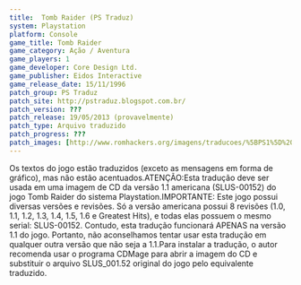 ```yaml
---
title:  Tomb Raider (PS Traduz)
system: Playstation
platform: Console
game_title: Tomb Raider
game_category: Ação / Aventura
game_players: 1
game_developer: Core Design Ltd.
game_publisher: Eidos Interactive
game_release_date: 15/11/1996
patch_group: PS Traduz
patch_site: http://pstraduz.blogspot.com.br/
patch_version: ???
patch_release: 19/05/2013 (provavelmente)
patch_type: Arquivo traduzido
patch_progress: ???
patch_images: [http://www.romhackers.org/imagens/traducoes/%5BPS1%5D%20Tomb%20Raider%20-%20PS%20Traduz%20-%201.jpg,http://www.romhackers.org/imagens/traducoes/%5BPS1%5D%20Tomb%20Raider%20-%20PS%20Traduz%20-%202.jpg,http://www.romhackers.org/imagens/traducoes/%5BPS1%5D%20Tomb%20Raider%20-%20PS%20Traduz%20-%203.jpg]
---
```

Os textos do jogo estão traduzidos (exceto as mensagens em forma de gráfico), mas não estão acentuados.ATENÇÃO:Esta tradução deve ser usada em uma imagem de CD da versão 1.1 americana (SLUS-00152) do jogo Tomb Raider do sistema Playstation.IMPORTANTE: Este jogo possui diversas versões e revisões. Só a versão americana possui 8 revisões (1.0, 1.1, 1.2, 1.3, 1.4, 1.5, 1.6 e Greatest Hits), e todas elas possuem o mesmo serial: SLUS-00152. Contudo, esta tradução funcionará APENAS na versão 1.1 do jogo. Portanto, não aconselhamos tentar usar esta tradução em qualquer outra versão que não seja a 1.1.Para instalar a tradução, o autor recomenda usar o programa CDMage para abrir a imagem do CD e substituir o arquivo SLUS_001.52 original do jogo pelo equivalente traduzido.